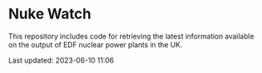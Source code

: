 # Nuke Watch

This repository includes code for retrieving the latest information available on the output of EDF nuclear power plants in the UK.

Last updated: 2023-06-10 11:06